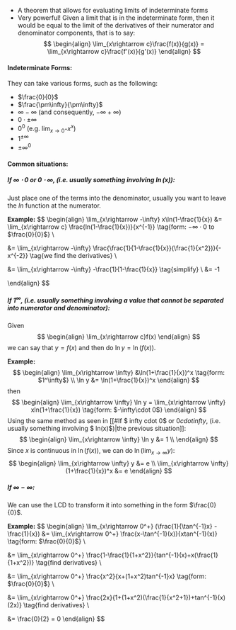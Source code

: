 - A theorem that allows for evaluating limits of indeterminate forms
- Very powerful!
Given a limit that is in the indeterminate form, then it would be equal to the limit of the derivatives of their numerator and denominator components, that is to say:
$$
\begin{align}
\lim_{x\rightarrow c}\frac{f(x)}{g(x)} = \lim_{x\rightarrow c}\frac{f'(x)}{g'(x)} 
\end{align} 
$$
#### Indeterminate Forms:
They can take various forms, such as the following:
- $\frac{0}{0}$
- $\frac{\pm\infty}{\pm\infty}$
- $\infty-\infty$ (and consequently, $-\infty+\infty$)
- $0 \cdot \pm \infty$
- $0^0$ (e.g. $\lim_{x\rightarrow0^+}x^x$)
- $1^{\pm\infty}$
- $\pm\infty^0$

#### Common situations:
##### If $\infty \cdot 0$ or $0 \cdot \infty$, (i.e. usually something involving $\ln(x)$):
Just place one of the terms into the denominator, usually you want to leave the $ln$ function at the numerator.

**Example:**
$$
\begin{align}
\lim_{x\rightarrow -\infty} x\ln(1-\frac{1}{x})
&= \lim_{x\rightarrow c} \frac{ln(1-\frac{1}{x})}{x^{-1}}
\tag{form: $-\infty\cdot0$ to $\frac{0}{0}$} \\


&= \lim_{x\rightarrow -\infty} \frac{\frac{1}{1-\frac{1}{x}}(\frac{1}{x^2})}{-x^{-2}} \tag{we find the derivatives} \\

&= \lim_{x\rightarrow -\infty} -\frac{1}{1-\frac{1}{x}} \tag{simplify} \\
&= -1

\end{align}
$$
##### If $1^\infty$, (i.e. usually something involving a value that cannot be separated into numerator and denominator):
Given
$$
\begin{align}
\lim_{x\rightarrow c}f(x)
\end{align} 
$$
we can say that $y = f(x)$ and then do $\ln y = \ln(f(x))$.

**Example:**
$$
\begin{align}
\lim_{x\rightarrow \infty} &\ln(1+\frac{1}{x})^x \tag{form: $1^\infty$} \\
\ln y &= \ln(1+\frac{1}{x})^x
\end{align}
$$
then
$$
\begin{align}
\lim_{x\rightarrow \infty} \ln y = \lim_{x\rightarrow \infty} xln(1+\frac{1}{x}) \tag{form: $-\infty\cdot 0$}
\end{align}
$$
Using the same method as seen in [[#If $ infty cdot 0$ or $0 cdot infty$, (i.e. usually something involving $ ln(x)$)|the previous situation]]:
$$
\begin{align}
\lim_{x\rightarrow \infty} \ln y &= 1 \\
\end{align}
$$
Since $x$ is continuous in $\ln(f(x))$, we can do $\ln(\lim_{x\rightarrow \infty} y)$:
$$
\begin{align}
\lim_{x\rightarrow \infty} y &= e \\
\lim_{x\rightarrow \infty} (1+\frac{1}{x})^x &= e
\end{align}
$$
##### If $\infty - \infty$:
We can use the LCD to transform it into something in the form $\frac{0}{0}$.

**Example:**
$$
\begin{align}
\lim_{x\rightarrow 0^+} (\frac{1}{\tan^{-1}x} - \frac{1}{x})
&= \lim_{x\rightarrow 0^+} \frac{x-\tan^{-1}(x)}{xtan^{-1}(x)} \tag{form: $\frac{0}{0}$} \\

&= \lim_{x\rightarrow 0^+} \frac{1-\frac{1}{1+x^2}}{tan^{-1}(x)+x(\frac{1}{1+x^2})} \tag{find derivatives} \\

&= \lim_{x\rightarrow 0^+} \frac{x^2}{x+(1+x^2)tan^{-1}x} \tag{form: $\frac{0}{0}$} \\

&= \lim_{x\rightarrow 0^+} \frac{2x}{1+(1+x^2)(\frac{1}{x^2+1})+tan^{-1}(x)(2x)}
\tag{find derivatives} \\

&= \frac{0}{2} = 0
\end{align}
$$